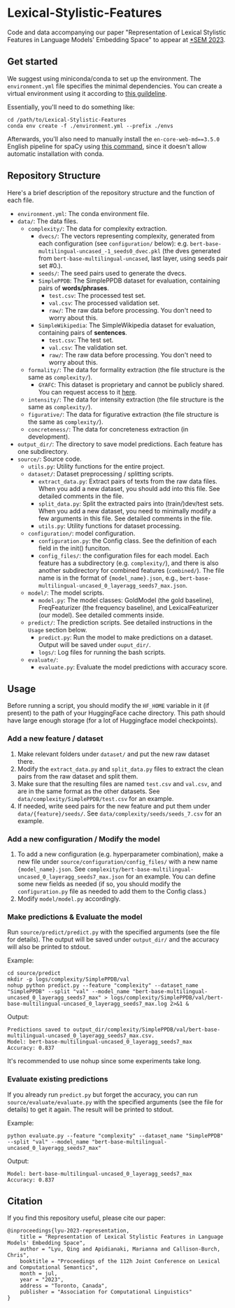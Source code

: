 # Lexical-Stylistic-Features
Code and data accompanying our paper "Representation of Lexical Stylistic Features in Language Models' Embedding Space" to appear at [*SEM 2023](https://sites.google.com/view/starsem2023).

## Get started

We suggest using miniconda/conda to set up the environment. The `environment.yml` file specifies the minimal dependencies.
You can create a virtual environment using it according to [this guildeline](https://docs.conda.io/projects/conda/en/latest/user-guide/tasks/manage-environments.html#creating-an-environment-from-an-environment-yml-file).

Essentially, you'll need to do something like:

```
cd /path/to/Lexical-Stylistic-Features
conda env create -f ./environment.yml --prefix ./envs
```

Afterwards, you'll also need to manually install the `en-core-web-md==3.5.0` English pipeline for spaCy using [this command](https://spacy.io/models/en#en_core_web_md), since it doesn't allow automatic installation with conda.

## Repository Structure
Here's a brief description of the repository structure and the function of each file.

- `environment.yml`: The conda environment file.
- `data/`: The data files. 
  - `complexity/`: The data for complexity extraction.
    - `dvecs/`: The vectors representing complexity, generated from each configuration (see `configuration/` below): e.g. `bert-base-multilingual-uncased_-1_seeds0_dvec.pkl` (the dves generated from `bert-base-multilingual-uncased`, last layer, using seeds pair set #0.).
    - `seeds/`: The seed pairs used to generate the dvecs.
    - `SimplePPDB`: The SimplePPDB dataset for evaluation, containing pairs of **words/phrases**.
      - `test.csv`: The processed test set.
      - `val.csv`: The processed validation set.
      - `raw/`: The raw data before processing. You don't need to worry about this.
    - `SimpleWikipedia`: The SimpleWikipedia dataset for evaluation, containing pairs of **sentences**.
      - `test.csv`: The test set.
      - `val.csv`: The validation set.
      - `raw/`: The raw data before processing. You don't need to worry about this.
  - `formality/`: The data for formality extraction (the file structure is the same as `complexity/`).
    - `GYAFC`: This dataset is proprietary and cannot be publicly shared. You can request access to it [here](https://github.com/raosudha89/GYAFC-corpus).
  - `intensity/`: The data for intensity extraction (the file structure is the same as `complexity/`).
  - `figurative/`: The data for figurative extraction (the file structure is the same as `complexity/`).
  - `concreteness/`: The data for concreteness extraction (in development).
- `output_dir/`: The directory to save model predictions. Each feature has one subdirectory.
- `source/`: Source code.
  - `utils.py`: Utility functions for the entire project.
  - `dataset/`: Dataset preprocessing / splitting scripts.
    - `extract_data.py`: Extract pairs of texts from the raw data files. When you add a new dataset, you should add into this file. See detailed comments in the file.
    - `split_data.py`: Split the extracted pairs into (train/)dev/test sets. When you add a new dataset, you need to minimally modify a few arguments in this file. See detailed comments in the file. 
    - `utils.py`: Utility functions for dataset processing.
  - `configuration/`: model configuration.
    - `configuration.py`: the Config class. See the definition of each field in the init() funciton.
    - `config_files/`: the configuration files for each model. Each feature has a subdirectory (e.g. `complexity/`), and there is also another subdirectory for combined features (`combined/`). The file name is in the format of `{model_name}.json`, e.g., `bert-base-multilingual-uncased_0_layeragg_seeds7_max.json`.
  - `model/`: The model scripts.
    - `model.py`: The model classes: GoldModel (the gold baseline), FreqFeaturizer (the frequency baseline), and LexicalFeaturizer (our model). See detailed comments inside.
  - `predict/`: The prediction scripts. See detailed instructions in the `Usage` section below.
    - `predict.py`: Run the model to make predictions on a dataset. Output will be saved under `ouput_dir/`. 
    - `logs/`: Log files for running the bash scripts.
  - `evaluate/`:
    - `evaluate.py`: Evaluate the model predictions with accuracy score.


## Usage

Before running a script, you should modify the `HF_HOME` variable in it (if present) to the path of your HuggingFace cache directory. This path should have large enough storage (for a lot of Huggingface model checkpoints). 

### Add a new feature / dataset
1. Make relevant folders under `dataset/` and put the new raw dataset there.
2. Modify the `extract_data.py` and `split_data.py` files to extract the clean pairs from the raw dataset and split them.
3. Make sure that the resulting files are named `test.csv` and `val.csv`, and are in the same format as the other datasets. See `data/complexity/SimplePPDB/test.csv` for an example.
4. If needed, write seed pairs for the new feature and put them under `data/{feature}/seeds/`. See `data/complexity/seeds/seeds_7.csv` for an example.

### Add a new configuration / Modify the model
1. To add a new configuration (e.g. hyperparameter combination), make a new file under `source/configuration/config_files/` with a new name `{model_name}.json`. See `complexity/bert-base-multilingual-uncased_0_layeragg_seeds7_max.json` for an example. You can define some new fields as needed (if so, you should modify the `configuration.py` file as needed to add them to the Config class.)
2. Modify `model/model.py` accordingly.

### Make predictions & Evaluate the model
Run `source/predict/predict.py` with the specified arguments (see the file for details). The output will be saved under `output_dir/` and the accuracy will also be printed to stdout.

Example: 
```
cd source/predict
mkdir -p logs/complexity/SimplePPDB/val
nohup python predict.py --feature "complexity" --dataset_name "SimplePPDB" --split "val" --model_name "bert-base-multilingual-uncased_0_layeragg_seeds7_max" > logs/complexity/SimplePPDB/val/bert-base-multilingual-uncased_0_layeragg_seeds7_max.log 2>&1 &
```

Output:
```
Predictions saved to output_dir/complexity/SimplePPDB/val/bert-base-multilingual-uncased_0_layeragg_seeds7_max.csv.
Model: bert-base-multilingual-uncased_0_layeragg_seeds7_max
Accuracy: 0.837
```
It's recommended to use nohup since some experiments take long.

### Evaluate existing predictions
If you already run `predict.py` but forget the accuracy, you can run `source/evaluate/evaluate.py` with the specified arguments (see the file for details) to get it again. The result will be printed to stdout.

Example:
```
python evaluate.py --feature "complexity" --dataset_name "SimplePPDB" --split "val" --model_name "bert-base-multilingual-uncased_0_layeragg_seeds7_max"
```
Output:
```
Model: bert-base-multilingual-uncased_0_layeragg_seeds7_max
Accuracy: 0.837
```

## Citation
If you find this repository useful, please cite our paper:
```
@inproceedings{lyu-2023-representation,
    title = "Representation of Lexical Stylistic Features in Language Models' Embedding Space",
    author = "Lyu, Qing and Apidianaki, Marianna and Callison-Burch, Chris",
    booktitle = "Proceedings of the 112h Joint Conference on Lexical and Computational Semantics",
    month = jul,
    year = "2023",
    address = "Toronto, Canada",
    publisher = "Association for Computational Linguistics"
}
```